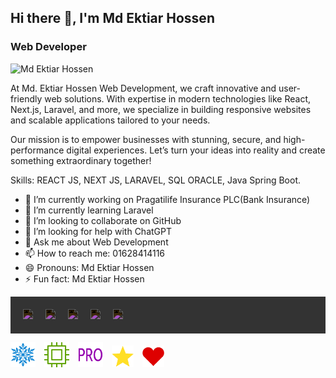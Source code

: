 ## Hi there 👋,  I'm Md Ektiar Hossen
### Web Developer

 ![Md Ektiar Hossen](https://github.com/user-attachments/assets/f95256f0-31b0-4e3a-9909-53a2ab72f8ef)

 

At Md. Ektiar Hossen Web Development, we craft innovative and user-friendly web solutions. With expertise in modern technologies like React, Next.js, Laravel, and more, we specialize in building responsive websites and scalable applications tailored to your needs.

Our mission is to empower businesses with stunning, secure, and high-performance digital experiences. Let’s turn your ideas into reality and create something extraordinary together!

Skills: REACT JS, NEXT JS, LARAVEL, SQL ORACLE, Java Spring Boot.

- 🔭 I’m currently working on Pragatilife Insurance PLC(Bank Insurance)
- 🌱 I’m currently learning Laravel 
- 👯 I’m looking to collaborate on GitHub 
- 🤔 I’m looking for help with ChatGPT 
- 💬 Ask me about Web Development 
- 📫 How to reach me: 01628414116 
- 😄 Pronouns: Md Ektiar Hossen 
- ⚡ Fun fact: Md Ektiar Hossen 


<div style="display: flex; gap: 20px; background: #333; padding: 20px;">
  <!-- GitHub -->
  <a href="https://github.com/engektiar" target="_blank">
    <img src="https://cdn.jsdelivr.net/npm/simple-icons@v9/icons/github.svg" height="40" style="filter: invert(100%)">
  </a>

  <!-- LinkedIn -->
  <a href="https://www.linkedin.com/in/md-ektiar-hossen-667a90194/" target="_blank">
    <img src="https://cdn.jsdelivr.net/npm/simple-icons@v9/icons/linkedin.svg" height="40" style="filter: invert(100%)">
  </a>

  <!-- Facebook -->
  <a href="https://www.facebook.com/profile.php?id=100004813563045" target="_blank">
    <img src="https://cdn.jsdelivr.net/npm/simple-icons@v9/icons/facebook.svg" height="40" style="filter: invert(100%)">
  </a>

  <!-- CodePen -->
  <a href="https://codepen.io/ektiar" target="_blank">
    <img src="https://cdn.jsdelivr.net/npm/simple-icons@v9/icons/codepen.svg" height="40" style="filter: invert(100%)">
  </a>

  <!-- Website -->
  <a href="https://cheerful-cat-41ab23.netlify.app/" target="_blank">
    <img src="https://cdn.jsdelivr.net/npm/simple-icons@v9/icons/icloud.svg" height="40" style="filter: invert(100%)">
  </a>
</div>



<a href='https://archiveprogram.github.com/'><img src='https://raw.githubusercontent.com/acervenky/animated-github-badges/master/assets/acbadge.gif' width='40' height='40'></a> <a href='https://docs.github.com/en/developers'><img src='https://raw.githubusercontent.com/acervenky/animated-github-badges/master/assets/devbadge.gif' width='40' height='40'></a> <a href='https://github.com/pricing'><img src='https://raw.githubusercontent.com/acervenky/animated-github-badges/master/assets/pro.gif' width='40' height='40'></a> <a href='https://stars.github.com/'><img src='https://raw.githubusercontent.com/acervenky/animated-github-badges/master/assets/starbadge.gif' width='35' height='35'></a> <a href='https://docs.github.com/en/github/supporting-the-open-source-community-with-github-sponsors'><img src='https://raw.githubusercontent.com/acervenky/animated-github-badges/master/assets/sponsorbadge.gif' width='35' height='35'></a> 

